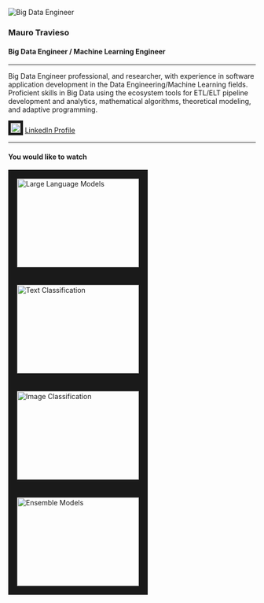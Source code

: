![Big Data Engineer](https://media.licdn.com/dms/image/C5616AQHCfQ4jmmEH6g/profile-displaybackgroundimage-shrink_350_1400/0/1517558697866?e=1710979200&v=beta&t=BNFNcZCI69jar_t2LJ_Fa3YC_LATIM5v1AmONL1h0gk)

### **Mauro Travieso**

#### **Big Data Engineer / Machine Learning Engineer**

---

Big Data Engineer professional, and researcher, with experience in software application development in the Data
Engineering/Machine Learning fields. Proficient skills in Big Data using the ecosystem tools for ETL/ELT
pipeline development and analytics, mathematical algorithms, theoretical modeling, and adaptive programming.

<img src="https://github.com/MauroTravieso/MauroTravieso/assets/17593924/b6608ef9-7f9e-4f60-8e6b-4d1426d297db" alt="LinkedIn" width="20" height="20" border="5"/> [LinkedIn Profile](https://www.linkedin.com/in/maurotravieso/?locale=en_US)

<!--
![LinkedIn](https://github.com/MauroTravieso/MauroTravieso/assets/17593924/b6608ef9-7f9e-4f60-8e6b-4d1426d297db) 
-->
---

#### You would like to watch
<a href="http://www.youtube.com/watch?eature=player_embedded&v=TMXWLxsHXzQ" target="_blank"><img src="http://img.youtube.com/vi/TMXWLxsHXzQ/0.jpg" alt="Large Language Models" width="248" height="180" border="18"/></a>
<a href="http://www.youtube.com/watch?eature=player_embedded&v=e9JuSwie_qk" target="_blank"><img src="http://img.youtube.com/vi/e9JuSwie_qk/0.jpg" alt="Text Classification" width="248" height="180" border="18"/></a>
<a href="http://www.youtube.com/watch?eature=player_embedded&v=ulgE5y2ywq8" target="_blank"><img src="http://img.youtube.com/vi/ulgE5y2ywq8/0.jpg" alt="Image Classification" width="248" height="180" border="18"/></a>
<a href="http://www.youtube.com/watch?eature=player_embedded&v=5YQ3v-WnVWA" target="_blank"><img src="http://img.youtube.com/vi/5YQ3v-WnVWA/0.jpg" alt="Ensemble Models" width="248" height="180" border="18"/></a>


<!--
**MauroTravieso/MauroTravieso** is a ✨ _special_ ✨ repository because its `README.md` (this file) appears on your GitHub profile.

Here are some ideas to get you started:

- 🔭 I’m currently working on ...
- 🌱 I’m currently learning ...
- 👯 I’m looking to collaborate on ...
- 🤔 I’m looking for help with ...
- 💬 Ask me about ...
- 📫 How to reach me: ...
- 😄 Pronouns: ...
- ⚡ Fun fact: ...
-->
